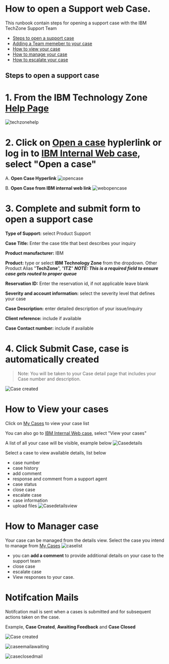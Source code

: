 # How to open a Support web Case.
This runbook contain steps for opening a support case with the IBM TechZone Support Team

- [Steps to open a support case](https://github.com/IBM/itz-support-public/blob/main/IBM-Technology-Zone/IBM-Technology-Zone-Runbooks/open_case_web_internal.md#steps-to-open-a-support-case)
- [Adding a Team memeber to your case]()
- [How to view your case]()
- [How to manage your case]()
- [How to escalate your case]()


## Steps to open a support case
# 1. From the IBM Technology Zone [Help Page](https://techzone.ibm.com/help)

![techzonehelp](Images/techzonehelp.png)

# 2. Click on [Open a case](https://ibmsf.force.com/ibminternalproducts/s/createrecord/NewCase?language=en_US) hyplerlink or log in to [IBM Internal Web case](https://ibmsf.force.com/ibminternalproducts/s/), select "Open a case" 

A. **Open Case Hyperlink** ![opencase](Images/opencase.png) 

B. **Open Case from IBM internal web link** ![webopencase](Images/webopencase.png)


# 3. Complete and submit form to open a support case

   **Type of Support:** select Product Support
   
   **Case Title:** Enter the case title that best describes your inquiry
   
   **Product manufacturer:** IBM
   
   **Product:** type or select **IBM Technology Zone** from the dropdown. Other Product Alias "**TechZone**", "**ITZ**" _**NOTE: This is a required field to ensure case gets routed to proper queue**_
   
   **Reservation ID:** Enter the reservation id, if not applicable leave blank
   
   **Severity and account information:** select the severity level that defines your case
   
   **Case Description:** enter detailed description of your issue/inquiry
   
   **Client reference:** include if available 
   
   **Case Contact number:** include if available
   
# 4. Click **Submit Case**, case is automatically created

>Note: You will be taken to your Case detail page that includes your Case number and description.

![Case created](Images/Casecreated.png)

# How to View your cases

Click on [My Cases](https://ibmsf.force.com/ibminternalproducts/s/my-cases) to view your case list 

You can also go to [IBM Internal Web case](https://ibmsf.force.com/ibminternalproducts/s/), select "View your cases" 

A list of all your case will be visible, example below ![Casedetails](Images/Casedetails.png)


Select a case to view available details, list below 
 - case number
 - case history
 - add comment
 - response and comment from a support agent
 - case status
 - close case
 - escalate case
 - case information
 - upload files 
![Casedetailsview](Images/Casedetailsview.png)

# How to Manager case
 Your case can be managed from the details view. Select the case you intend to manage from [My Cases](https://ibmsf.force.com/ibminternalproducts/s/my-cases)
 ![caselist](Images/caselist.png)
 
- you can **add a comment** to provide additional details on your case to the support team 
- close case
- escalate case
- View responses to your case. 

# Notifcation Mails 

Notifcation mail is sent when a cases is submitted and for subsequent actions taken on the case.

Example, **Case Created**, **Awaiting Feedback** and **Case Closed**

![Case created](Images/Casecreated.png)

![caseemailawaiting](Images/caseemailawaiting.png)

![caseclosedmail](Images/caseclosedmail.png)





